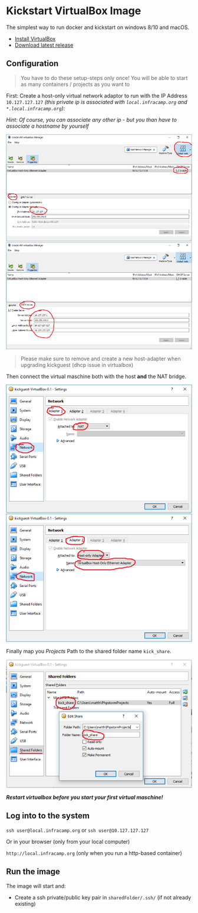 # Kickstart VirtualBox Image

The simplest way to run docker and kickstart on windows 8/10 and macOS.

- [Install VirtualBox](https://www.virtualbox.org/wiki/Downloads)
- [Download latest release](https://github.com/infracamp/kickguest-virtualbox/releases)

## Configuration

> You have to do these setup-steps only once! You will be able to start as many containers / projects as you want to

First: Create a host-only virtual network adaptor to run with the IP Address `10.127.127.127` *(this private ip
is associated with `local.infracamp.org` and `*.local.infracamp.org`)*:

*Hint: Of course, you can associate any other ip - but you than have to associate a hostname by yourself*

![settings1](doc/glob-settings-network1.png)
![settings2](doc/glob-settings-network2.png)

> Please make sure to remove and create a new host-adapter when upgrading kickguest (dhcp issue in virtualbox)

Then connect the virtual maschine both with the host **and** the NAT bridge. 

![setting1](doc/settings-network1.png)
![setting2](doc/settings-network2.png)

Finally map you *Projects* Path to the shared folder name `kick_share`.

![setting3](doc/settings-shared1.png)

***Restart virtualbox before you start your first virtual maschine!***

## Log into to the system

```ssh user@local.infracamp.org``` or `ssh user@10.127.127.127`

Or in your browser (only from your local computer)

```http://local.infracamp.org``` (only when you run a http-based container)

## Run the image

The image will start and:

- Create a ssh private/public key pair in `sharedFolder/.ssh/` (if not already existing)

